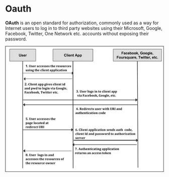 # Oauth

**OAuth** is an open standard for authorization, commonly used as a way for Internet users to log in to third party websites using their Microsoft, Google, Facebook, Twitter, One Network etc. accounts without exposing their password.

![alt text](imgs/Oauth_architecture.jpg "Oauth_architecture")